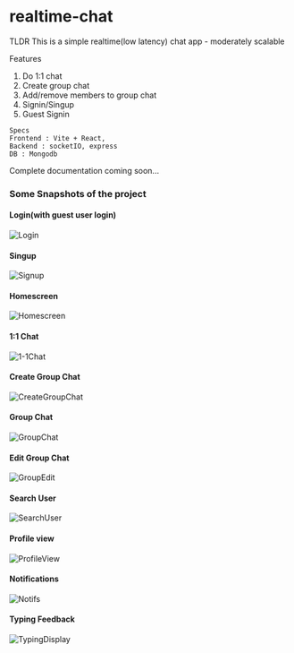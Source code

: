 # realtime-chat

TLDR 
This is a simple realtime(low latency) chat app - moderately scalable

Features 
1. Do 1:1 chat
2. Create group chat
3. Add/remove members to group chat
4. Signin/Singup
5. Guest Signin

```
Specs 
Frontend : Vite + React, 
Backend : socketIO, express
DB : Mongodb
```

Complete documentation coming soon...

### Some Snapshots of the project

#### Login(with guest user login)
![Login](https://github.com/instinxt/realtime-chat/assets/37993458/64ca5741-7e4b-4544-b144-c175e5e0837e)


#### Singup
![Signup](https://github.com/instinxt/realtime-chat/assets/37993458/6dd750cc-dcdd-4916-85f9-aaf1fff60788)


#### Homescreen
![Homescreen](https://github.com/instinxt/realtime-chat/assets/37993458/947f2399-6fec-40a0-9739-611a7aade3ff)


#### 1:1 Chat
![1-1Chat](https://github.com/instinxt/realtime-chat/assets/37993458/f4498ca9-602c-4262-ba66-fac1659153c4)


#### Create Group Chat
![CreateGroupChat](https://github.com/instinxt/realtime-chat/assets/37993458/ef7f1176-4771-4189-a72f-04807cc85f52)


#### Group Chat
![GroupChat](https://github.com/instinxt/realtime-chat/assets/37993458/429cb020-665a-4348-9c11-a132470434e9)


#### Edit Group Chat
![GroupEdit](https://github.com/instinxt/realtime-chat/assets/37993458/3d988c64-549c-4de4-ab6d-33648584b58a)


#### Search User
![SearchUser](https://github.com/instinxt/realtime-chat/assets/37993458/5562954f-1c6d-42e8-9557-84c69fd0a74d)


#### Profile view
![ProfileView](https://github.com/instinxt/realtime-chat/assets/37993458/6d696871-95e0-4200-a951-c1738620a352)


#### Notifications
![Notifs](https://github.com/instinxt/realtime-chat/assets/37993458/18cb3a28-a975-444d-990b-de8b8844f1b5)


#### Typing Feedback
![TypingDisplay](https://github.com/instinxt/realtime-chat/assets/37993458/4f679b92-3d5c-4545-8892-3b483f4de1fd)


